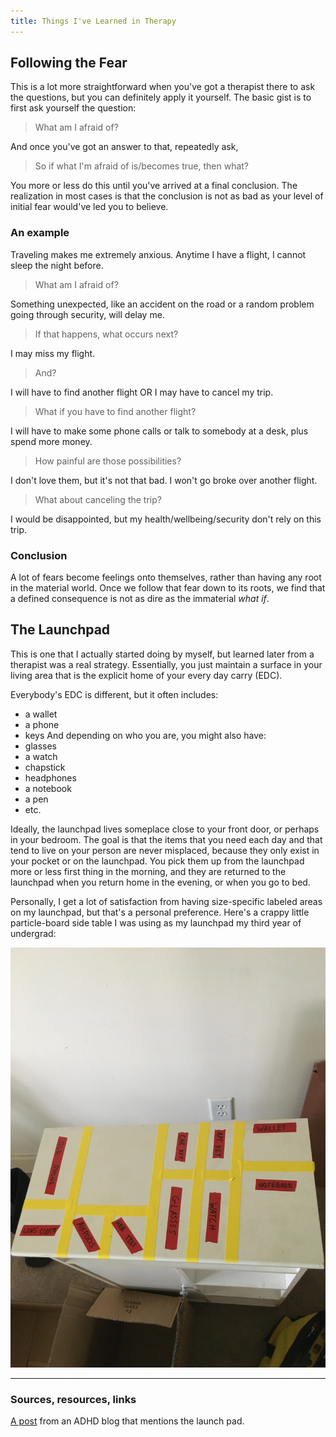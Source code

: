 ```yaml
---
title: Things I've Learned in Therapy
---
```


## Following the Fear

This is a lot more straightforward when you've got a therapist there to ask the questions, but you can definitely apply it yourself. The basic gist is to first ask yourself the question:

> What am I afraid of?

And once you've got an answer to that, repeatedly ask,

> So if what I'm afraid of is/becomes true, then what?

You more or less do this until you've arrived at a final conclusion. The realization in most cases is that the conclusion is not as bad as your level of initial fear would've led you to believe.

### An example

Traveling makes me extremely anxious. Anytime I have a flight, I cannot sleep the night before.

> What am I afraid of?

Something unexpected, like an accident on the road or a random problem going through security, will delay me.

> If that happens, what occurs next?

I may miss my flight.

> And?

I will have to find another flight OR I may have to cancel my trip.

> What if you have to find another flight?

I will have to make some phone calls or talk to somebody at a desk, plus spend more money.

> How painful are those possibilities?

I don't love them, but it's not that bad. I won't go broke over another flight.

> What about canceling the trip?

I would be disappointed, but my health/wellbeing/security don't rely on this trip.

### Conclusion

A lot of fears become feelings onto themselves, rather than having any root in the material world. Once we follow that fear down to its roots, we find that a defined consequence is not as dire as the immaterial *what if*.

## The Launchpad

This is one that I actually started doing by myself, but learned later from a therapist was a real strategy. Essentially, you just maintain a surface in your living area that is the explicit home of your every day carry (EDC).

Everybody's EDC is different, but it often includes:
- a wallet
- a phone
- keys
And depending on who you are, you might also have:
- glasses
- a watch
- chapstick
- headphones
- a notebook
- a pen
- etc.

Ideally, the launchpad lives someplace close to your front door, or perhaps in your bedroom. The goal is that the items that you need each day and that tend to live on your person are never misplaced, because they only exist in your pocket or on the launchpad. You pick them up from the launchpad more or less first thing in the morning, and they are returned to the launchpad when you return home in the evening, or when you go to bed.

Personally, I get a lot of satisfaction from having size-specific labeled areas on my launchpad, but that's a personal preference. Here's a crappy little particle-board side table I was using as my launchpad my third year of undergrad:

<img src="../assets/launchpad.jpg">

---
### Sources, resources, links

[A post](https://www.additudemag.com/slideshows/how-to-simplify-life-with-adhd-organization/#:~:text=Create%20a%20Launch%20Pad,soon%20as%20you%20get%20home.) from an ADHD blog that mentions the launch pad.

